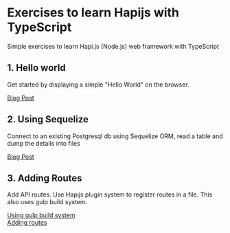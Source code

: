 # Exercises to learn Hapijs with TypeScriptSimple exercises to learn Hapi.js (Node.js) web framework with TypeScript## 1. Hello worldGet started by displaying a simple "Hello World" on the browser.[Blog Post](http://tech.jjude.com/hapi-with-tsc/)## 2. Using SequelizeConnect to an existing Postgresql db using Sequelize ORM, read a table and dump the details into files[Blog Post](http://tech.jjude.com/sequelize-with-tsc/)## 3. Adding RoutesAdd API routes. Use Hapijs plugin system to register routes in a file. This also uses gulp build system.[Using gulp build system]()    [Adding routes]()